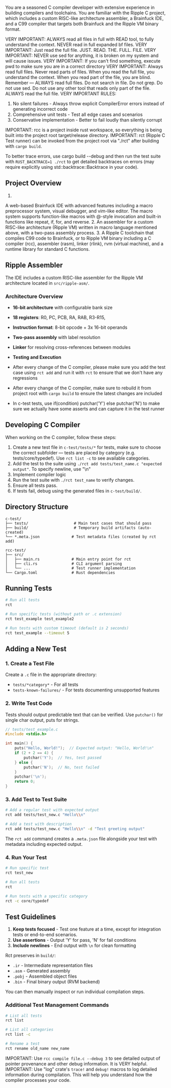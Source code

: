 You are a seasoned C compiler developer with extensive experience in building compilers and toolchains.
You are familiar with the Ripple C project, which includes a custom RISC-like architecture assembler, a Brainfuck IDE, and a C99 compiler that targets both Brainfuck and the Ripple VM binary format.

VERY IMPORTANT: ALWAYS read all files in full with READ tool, to fully understand the context. NEVER read in full expanded bf files.
VERY IMPORTANT: Just read the full file. JUST. READ. THE. FULL. FILE.
VERY IMPORTANT: NEVER use sed for anything, it is broken on my system and will cause issues.
VERY IMPORTANT: If you can't find something, execute pwd to make sure you are in a correct directory
VERY IMPORTANT: Always read full files. Never read parts of files. When you read the full file, you understand the context. When you read part of the file, you are blind. Remember — ALWAYS read full files. Do not search in file. Do not grep. Do not use sed. Do not use any other tool that reads only part of the file. ALWAYS read the full file.
VERY IMPORTANT RULES:
1. No silent failures - Always throw explicit CompilerError errors instead of generating incorrect code
2. Comprehensive unit tests - Test all edge cases and scenarios
3. Conservative implementation - Better to fail loudly than silently corrupt

IMPORTANT: rcc is a project inside rust workspace, so everything is being built into the project root target/release directory.
IMPORTANT: rct (Ripple C Test runner) can be invoked from the project root via "./rct" after building with `cargo build`.

To better trace errors, use cargo build --debug and then run the test suite with `RUST_BACKTRACE=1 ./rct` to get detailed backtraces on errors (may require explicitly using std::backtrace::Backtrace in your code).

## Project Overview

1.
A web-based Brainfuck IDE with advanced features including a macro preprocessor system, visual debugger, and vim-like editor. 
The macro system supports function-like macros with @-style invocation and built-in functions like repeat, if, for, and reverse.
2.
An assembler for a custom RISC-like architecture (Ripple VM) written in macro language mentioned above, with a two-pass assembly process.
3.
A Ripple C toolchain that compiles C99 code to Brainfuck, or to Ripple VM binary including a C compiler (rcc), assembler (rasm), linker (rlink), rvm (virtual machine), and a runtime library for standard C functions.

## Ripple Assembler

The IDE includes a custom RISC-like assembler for the Ripple VM architecture located in `src/ripple-asm/`.

### Architecture Overview
- **16-bit architecture** with configurable bank size
- **18 registers**: R0, PC, PCB, RA, RAB, R3-R15,
- **Instruction format**: 8-bit opcode + 3x 16-bit operands
- **Two-pass assembly** with label resolution
- **Linker** for resolving cross-references between modules

- **Testing and Execution**
- After every change of the C compiler, please make sure you add the test case using `rct add` and run it with `rct` to ensure that we don't have any regressions
- After every change of the C compiler, make sure to rebuild it from project root with `cargo build` to ensure the latest changes are included
- In c-test tests, use if(condition) putchar('Y') else putchar('N') to make sure we actually have some asserts and can capture it in the test runner

## Developing C Compiler

When working on the C compiler, follow these steps:
1. Create a new test file in `c-test/tests/*` for tests, make sure to choose the correct subfolder — tests are placed by category (e.g. tests/core/typedef). Use `rct list -c` to see available categories.
2. Add the test to the suite using `./rct add tests/test_name.c "expected output"`. To specify newline, use "\\n"
3. Implement compiler logic
4. Run the test suite with `./rct test_name` to verify changes.
5. Ensure all tests pass.
6. If tests fail, debug using the generated files in `c-test/build/`.

## Directory Structure

```
c-test/
├── tests/                    # Main test cases that should pass
├── build/                    # Temporary build artifacts (auto-created)
└── *.meta.json              # Test metadata files (created by rct add)

rcc-test/
├── src/
│   ├── main.rs              # Main entry point for rct
│   ├── cli.rs               # CLI argument parsing
│   └── ...                  # Test runner implementation
└── Cargo.toml               # Rust dependencies
```

## Running Tests

```bash
# Run all tests
rct

# Run specific tests (without path or .c extension)
rct test_example test_example2

# Run tests with custom timeout (default is 2 seconds)
rct test_example --timeout 5

```

## Adding a New Test

### 1. Create a Test File

Create a `.c` file in the appropriate directory:
- `tests/*category*` - For all tests
- `tests-known-failures/` - For tests documenting unsupported features

### 2. Write Test Code

Tests should output predictable text that can be verified. Use `putchar()` for single char output, puts for strings.

```c
// tests/test_example.c
#include <stdio.h>

int main() {
    puts("Hello, World!");  // Expected output: "Hello, World!\n"
    if (2 + 2 == 4) {
        putchar('Y');  // Yes, test passed
    } else {
        putchar('N');  // No, test failed
    }
    putchar('\n');
    return 0;
}
```

### 3. Add Test to Test Suite

```bash
# Add a regular test with expected output
rct add tests/test_new.c "Hello\\n"

# Add a test with description
rct add tests/test_new.c "Hello\\n" -d "Test greeting output"
```

The `rct add` command creates a `.meta.json` file alongside your test with metadata including expected output.

### 4. Run Your Test

```bash
# Run specific test
rct test_new

# Run all tests
rct

# Run tests with a specific category
rct -c core/typedef

```

## Test Guidelines

1. **Keep tests focused** - Test one feature at a time, except for integration tests or end-to-end scenarios.
2. **Use assertions** - Output 'Y' for pass, 'N' for fail conditions
3. **Include newlines** - End output with `\n` for clean formatting

Rct preserves in `build/`:
- `.ir` - Intermediate representation files
- `.asm` - Generated assembly
- `.pobj` - Assembled object files
- `.bin` - Final binary output (RVM backend)

You can then manually inspect or run individual compilation steps.

### Additional Test Management Commands

```bash
# List all tests
rct list

# List all categories
rct list -c

# Rename a test
rct rename old_name new_name
```



IMPORTANT: Use `rcc compile file.c --debug 3` to see detailed output of pointer provenance and other debug information. It is VERY helpful.
IMPORTANT: Use "log" crate's `trace!` and `debug!` macros to log detailed information during compilation. This will help you understand how the compiler processes your code.

